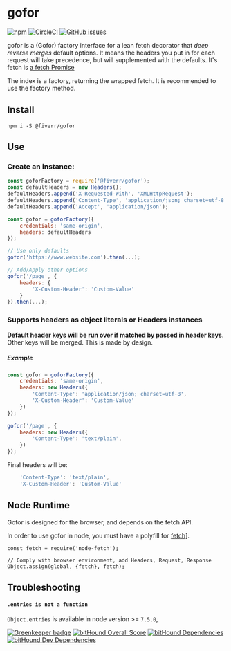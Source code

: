 # gofor

[![npm](https://img.shields.io/npm/v/@fiverr/gofor.svg)](https://www.npmjs.com/package/@fiverr/gofor)
[![CircleCI](https://img.shields.io/circleci/project/github/fiverr/gofor.svg)](https://circleci.com/gh/fiverr/gofor)
[![GitHub issues](https://img.shields.io/github/issues/fiverr/gofor.svg)](https://github.com/fiverr/gofor/issues)

gofor is a (Gofor) factory interface for a lean fetch decorator that *deep reverse merges* default options.
It means the headers you put in for each request will take precedence, but will supplemented with the defaults.
It's fetch is [a fetch Promise](https://developer.mozilla.org/en/docs/Web/API/Fetch_API)

The index is a factory, returning the wrapped fetch. It is recommended to use the factory method.

## Install
`npm i -S @fiverr/gofor`

## Use
### Create an instance:
```javascript
const goforFactory = require('@fiverr/gofor');
const defaultHeaders = new Headers();
defaultHeaders.append('X-Requested-With', 'XMLHttpRequest');
defaultHeaders.append('Content-Type', 'application/json; charset=utf-8');
defaultHeaders.append('Accept', 'application/json');

const gofor = goforFactory({
    credentials: 'same-origin',
    headers: defaultHeaders
});

// Use only defaults
gofor('https://www.website.com').then(...);

// Add/Apply other options
gofor('/page', {
    headers: {
        'X-Custom-Header': 'Custom-Value'
    }
}).then(...);
```

### Supports headers as object literals or Headers instances
**Default header keys will be run over if matched by passed in header keys**. Other keys will be merged. This is made by design.

##### Example
```js
const gofor = goforFactory({
    credentials: 'same-origin',
    headers: new Headers({
        'Content-Type': 'application/json; charset=utf-8',
        'X-Custom-Header': 'Custom-Value'
    })
});

gofor('/page', {
    headers: new Headers({
        'Content-Type': 'text/plain',
    })
});
```
Final headers will be:
```js
    'Content-Type': 'text/plain',
    'X-Custom-Header': 'Custom-Value'
```

## Node Runtime
Gofor is designed for the browser, and depends on the fetch API.

In order to use gofor in node, you must have a polyfill for [fetch](https://www.npmjs.com/package/node-fetch)].

```
const fetch = require('node-fetch');

// Comply with browser environment, add Headers, Request, Response
Object.assign(global, {fetch}, fetch);
```

## Troubleshooting

#### `.entries is not a function`
 `Object.entries` is available in node version >= `7.5.0`,

[![Greenkeeper badge](https://badges.greenkeeper.io/fiverr/gofor.svg)](https://greenkeeper.io/)
[![bitHound Overall Score](https://www.bithound.io/github/fiverr/gofor/badges/score.svg)](https://www.bithound.io/github/fiverr/gofor)
[![bitHound Dependencies](https://www.bithound.io/github/fiverr/gofor/badges/dependencies.svg)](https://www.bithound.io/github/fiverr/gofor/master/dependencies/npm)
[![bitHound Dev Dependencies](https://www.bithound.io/github/fiverr/gofor/badges/devDependencies.svg)](https://www.bithound.io/github/fiverr/gofor/master/dependencies/npm)
